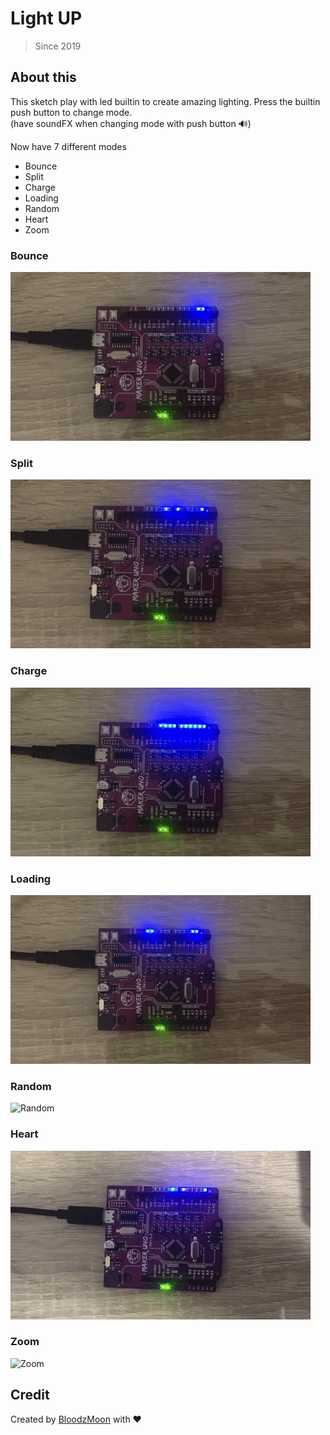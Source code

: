 
# Light UP

> Since 2019

## About this

This sketch play with led builtin to create amazing lighting. Press the builtin push button to change mode.  
(have soundFX when changing mode with push button 🔊)  
  
Now have 7 different modes  

- Bounce  
- Split  
- Charge  
- Loading  
- Random  
- Heart
- Zoom

### Bounce

![Bounce](https://github.com/BloodzMoon/maker-uno/blob/master/lightup/gif/mode1.gif)

### Split

![Split](https://github.com/BloodzMoon/maker-uno/blob/master/lightup/gif/mode2.gif)

### Charge

![Charge](https://github.com/BloodzMoon/maker-uno/blob/master/lightup/gif/mode3.gif)

### Loading

![Loading](https://github.com/BloodzMoon/maker-uno/blob/master/lightup/gif/mode4.gif)

### Random

![Random](https://github.com/BloodzMoon/maker-uno/blob/master/lightup/gif/mode5.gif)

### Heart

![Heart](https://github.com/BloodzMoon/maker-uno/blob/master/lightup/gif/mode6.gif)

### Zoom

![Zoom](https://github.com/BloodzMoon/maker-uno/blob/master/lightup/gif/mode7.gif)

## Credit

Created by [BloodzMoon](https://github.com/BloodzMoon/) with ❤
